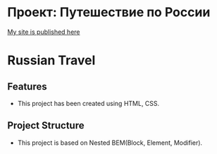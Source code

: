 # Проект: Путешествие по России

[My site is published here](https://andrej-cyber.github.io/russian-travel/)

# Russian Travel

## Features

- This project has been created using HTML, CSS.

## Project Structure

- This project is based on Nested BEM(Block, Element, Modifier).
